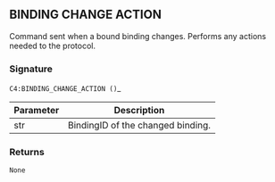 ## BINDING CHANGE ACTION

Command sent when a bound binding changes. Performs any actions needed to the protocol.


### Signature

`C4:BINDING_CHANGE_ACTION ()`_ 

| Parameter | Description |
| --- | --- |
| str | BindingID of the changed binding. |


### Returns

`None`